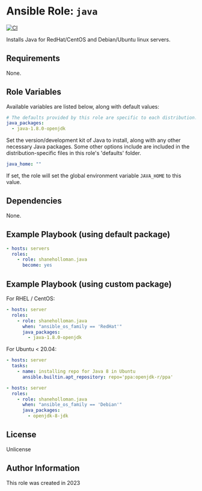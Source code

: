 # Ansible Role: `java`

[![CI](https://github.com/shaneholloman/ansible-role-java/actions/workflows/ci.yml/badge.svg)](https://github.com/shaneholloman/ansible-role-java/actions/workflows/ci.yml)

Installs Java for RedHat/CentOS and Debian/Ubuntu linux servers.

## Requirements

None.

## Role Variables

Available variables are listed below, along with default values:

```yml
# The defaults provided by this role are specific to each distribution.
java_packages:
  - java-1.8.0-openjdk
```

Set the version/development kit of Java to install, along with any other necessary Java packages. Some other options include are included in the distribution-specific files in this role's 'defaults' folder.

```yml
java_home: ""
```

If set, the role will set the global environment variable `JAVA_HOME` to this value.

## Dependencies

None.

## Example Playbook (using default package)

```yml
- hosts: servers
  roles:
    - role: shaneholloman.java
      become: yes
```

## Example Playbook (using custom package)

For RHEL / CentOS:

```yml
- hosts: server
  roles:
    - role: shaneholloman.java
      when: "ansible_os_family == 'RedHat'"
      java_packages:
        - java-1.8.0-openjdk
```

For Ubuntu < 20.04:

```yml
- hosts: server
  tasks:
    - name: installing repo for Java 8 in Ubuntu
      ansible.builtin.apt_repository: repo='ppa:openjdk-r/ppa'

- hosts: server
  roles:
    - role: shaneholloman.java
      when: "ansible_os_family == 'Debian'"
      java_packages:
        - openjdk-8-jdk
```

## License

Unlicense

## Author Information

This role was created in 2023
